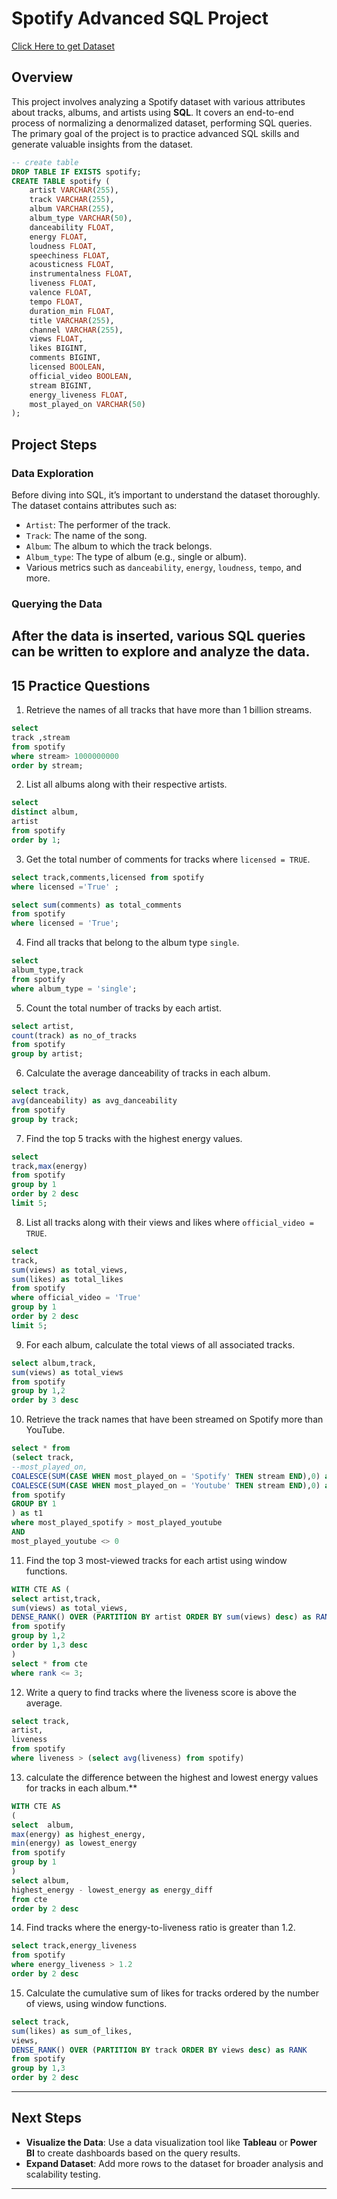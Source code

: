 # Spotify Advanced SQL Project 
[Click Here to get Dataset](https://www.kaggle.com/datasets/sanjanchaudhari/spotify-dataset)


## Overview
This project involves analyzing a Spotify dataset with various attributes about tracks, albums, and artists using **SQL**. It covers an end-to-end process of normalizing a denormalized dataset, performing SQL queries. The primary goal of the project is to practice advanced SQL skills and generate valuable insights from the dataset.

```sql
-- create table
DROP TABLE IF EXISTS spotify;
CREATE TABLE spotify (
    artist VARCHAR(255),
    track VARCHAR(255),
    album VARCHAR(255),
    album_type VARCHAR(50),
    danceability FLOAT,
    energy FLOAT,
    loudness FLOAT,
    speechiness FLOAT,
    acousticness FLOAT,
    instrumentalness FLOAT,
    liveness FLOAT,
    valence FLOAT,
    tempo FLOAT,
    duration_min FLOAT,
    title VARCHAR(255),
    channel VARCHAR(255),
    views FLOAT,
    likes BIGINT,
    comments BIGINT,
    licensed BOOLEAN,
    official_video BOOLEAN,
    stream BIGINT,
    energy_liveness FLOAT,
    most_played_on VARCHAR(50)
);
```
## Project Steps

###  Data Exploration
Before diving into SQL, it’s important to understand the dataset thoroughly. The dataset contains attributes such as:
- `Artist`: The performer of the track.
- `Track`: The name of the song.
- `Album`: The album to which the track belongs.
- `Album_type`: The type of album (e.g., single or album).
- Various metrics such as `danceability`, `energy`, `loudness`, `tempo`, and more.

###  Querying the Data
After the data is inserted, various SQL queries can be written to explore and analyze the data. 
  ---

## 15 Practice Questions

1. Retrieve the names of all tracks that have more than 1 billion streams.
```sql
select 
track ,stream  
from spotify
where stream> 1000000000
order by stream;
```
 
2. List all albums along with their respective artists.
```sql
select 
distinct album,
artist 
from spotify
order by 1;
```
   
3. Get the total number of comments for tracks where `licensed = TRUE`.
```sql
select track,comments,licensed from spotify
where licensed ='True' ;

select sum(comments) as total_comments
from spotify 
where licensed = 'True';
```   
4. Find all tracks that belong to the album type `single`.
```sql
select
album_type,track
from spotify
where album_type = 'single';
```     
5. Count the total number of tracks by each artist.
```sql
select artist,
count(track) as no_of_tracks 
from spotify
group by artist;
```    
6. Calculate the average danceability of tracks in each album.
```sql
select track,
avg(danceability) as avg_danceability
from spotify
group by track;
```

7. Find the top 5 tracks with the highest energy values.
```sql
select 
track,max(energy)
from spotify
group by 1
order by 2 desc
limit 5;
```
8. List all tracks along with their views and likes where `official_video = TRUE`.
```sql
select 
track,
sum(views) as total_views,
sum(likes) as total_likes
from spotify
where official_video = 'True'
group by 1
order by 2 desc
limit 5;
```

9. For each album, calculate the total views of all associated tracks.
```sql
select album,track,
sum(views) as total_views
from spotify
group by 1,2
order by 3 desc
```

10. Retrieve the track names that have been streamed on Spotify more than YouTube.
```sql
select * from 
(select track,
--most_played_on,
COALESCE(SUM(CASE WHEN most_played_on = 'Spotify' THEN stream END),0) as most_played_spotify,
COALESCE(SUM(CASE WHEN most_played_on = 'Youtube' THEN stream END),0) as most_played_youtube
from spotify
GROUP BY 1
) as t1
where most_played_spotify > most_played_youtube
AND
most_played_youtube <> 0
```

11. Find the top 3 most-viewed tracks for each artist using window functions.
```sql
WITH CTE AS (
select artist,track,
sum(views) as total_views,
DENSE_RANK() OVER (PARTITION BY artist ORDER BY sum(views) desc) as RANK
from spotify
group by 1,2
order by 1,3 desc
)
select * from cte 
where rank <= 3;
```

12. Write a query to find tracks where the liveness score is above the average.
```sql
select track,
artist,
liveness 
from spotify 
where liveness > (select avg(liveness) from spotify)
```

13. calculate the difference between the highest and lowest energy values for tracks in each album.**
```sql
WITH CTE AS
(
select  album,
max(energy) as highest_energy,
min(energy) as lowest_energy
from spotify
group by 1
)
select album,
highest_energy - lowest_energy as energy_diff
from cte 
order by 2 desc
```
    
14. Find tracks where the energy-to-liveness ratio is greater than 1.2.
```sql
select track,energy_liveness
from spotify
where energy_liveness > 1.2
order by 2 desc
```

15. Calculate the cumulative sum of likes for tracks ordered by the number of views, using window functions.
```sql
select track,
sum(likes) as sum_of_likes,
views,
DENSE_RANK() OVER (PARTITION BY track ORDER BY views desc) as RANK
from spotify
group by 1,3
order by 2 desc
```

---

## Next Steps
- **Visualize the Data**: Use a data visualization tool like **Tableau** or **Power BI** to create dashboards based on the query results.
- **Expand Dataset**: Add more rows to the dataset for broader analysis and scalability testing.
---

